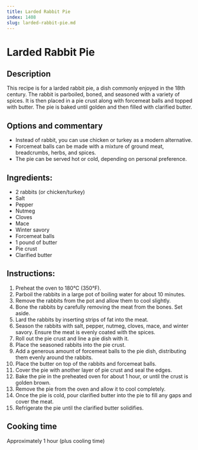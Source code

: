 ```yaml
---
title: Larded Rabbit Pie
index: 1408
slug: larded-rabbit-pie.md
---
```


# Larded Rabbit Pie

## Description
This recipe is for a larded rabbit pie, a dish commonly enjoyed in the 18th century. The rabbit is parboiled, boned, and seasoned with a variety of spices. It is then placed in a pie crust along with forcemeat balls and topped with butter. The pie is baked until golden and then filled with clarified butter. 

## Options and commentary
- Instead of rabbit, you can use chicken or turkey as a modern alternative.
- Forcemeat balls can be made with a mixture of ground meat, breadcrumbs, herbs, and spices.
- The pie can be served hot or cold, depending on personal preference.

## Ingredients:
- 2 rabbits (or chicken/turkey)
- Salt
- Pepper
- Nutmeg
- Cloves
- Mace
- Winter savory
- Forcemeat balls
- 1 pound of butter
- Pie crust
- Clarified butter

## Instructions:
1. Preheat the oven to 180°C (350°F).
2. Parboil the rabbits in a large pot of boiling water for about 10 minutes.
3. Remove the rabbits from the pot and allow them to cool slightly.
4. Bone the rabbits by carefully removing the meat from the bones. Set aside.
5. Lard the rabbits by inserting strips of fat into the meat.
6. Season the rabbits with salt, pepper, nutmeg, cloves, mace, and winter savory. Ensure the meat is evenly coated with the spices.
7. Roll out the pie crust and line a pie dish with it.
8. Place the seasoned rabbits into the pie crust.
9. Add a generous amount of forcemeat balls to the pie dish, distributing them evenly around the rabbits.
10. Place the butter on top of the rabbits and forcemeat balls.
11. Cover the pie with another layer of pie crust and seal the edges.
12. Bake the pie in the preheated oven for about 1 hour, or until the crust is golden brown.
13. Remove the pie from the oven and allow it to cool completely.
14. Once the pie is cold, pour clarified butter into the pie to fill any gaps and cover the meat.
15. Refrigerate the pie until the clarified butter solidifies.

## Cooking time
Approximately 1 hour (plus cooling time)